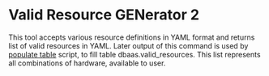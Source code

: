 # Valid Resource GENerator 2

This tool accepts various resource definitions in YAML format and returns list of valid resources in YAML. Later output of this command is used by [populate table](../../internal/python/populate_table) script, to fill table dbaas.valid_resources.
This list represents all combinations of hardware, available to user.
